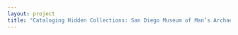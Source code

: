 ```yaml
--- 
layout: project 
title: "Cataloging Hidden Collections: San Diego Museum of Man’s Archaeology, Archival and Photographic Collections" 
---
```



